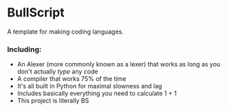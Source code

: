 # BullScript
A template for making coding languages.
### Including:
- An Alexer (more commonly known as a lexer) that works as long as you don't actually *type* any code
- A compiler that works 75% of the time
- It's all built in Python for maximal slowness and lag
- Includes basically everything you need to calculate 1 + 1
- This project is literally BS
